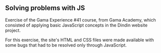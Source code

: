 ## Solving problems with JS

Exercise of the Gama Experience #41 course, from Gama Academy, which consisted of applying basic JavaScript concepts in the Dindin website project.

For this exercise, the site's HTML and CSS files were made available with some bugs that had to be resolved only through JavaScript.
